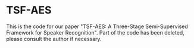 # TSF-AES
This is the code for our paper "TSF-AES: A Three-Stage Semi-Supervised Framework for Speaker Recognition".
Part of the code has been deleted, please consult the author if necessary.
